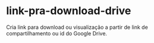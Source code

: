 # link-pra-download-drive
Cria link para download ou visualização a partir de link de compartilhamento ou id do Google Drive.
